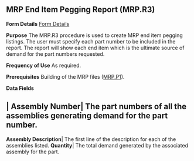 ## MRP End Item Pegging Report (MRP.R3)
<PageHeader />

**Form Details**
[Form Details](../MRP-R3-1/README.md)

**Purpose**
The MRP.R3 procedure is used to create MRP end item pegging listings. The user
must specify each part number to be included in the report. The report will
show each end item which is the ultimate source of demand for the part numbers
requested.

**Frequency of Use**
As required.

**Prerequisites**
Building of the MRP files ([MRP.P1](../MRP-P1/README.md)).

**Data Fields**

| **Assembly Number**|  The part numbers of all the assemblies generating
demand for the part number.
-  
**Assembly Description**|  The first line of the description for each of the
assemblies listed.
**Quantity**|  The total demand generated by the associated assembly for the
part.

<badge text= "Version 8.10.57 " vertical="middle" />

<PageFooter />
